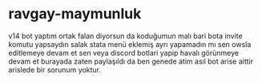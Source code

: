 # ravgay-maymunluk

v14 bot yaptım ortak falan diyorsun da koduğumun malı bari bota invite komutu yapsaydın salak stata menü eklemiş
ayrı yapamadın mı 
sen owsla editlemeye devam et sen
veya discord botlari yapip havalı görünmeye devam et
burayada zaten paylaşıldı da ben genede atim asıl bot arise aittir
arislede bir sorunum yoktur.
